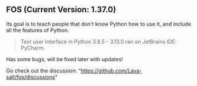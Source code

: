 ## FOS (Current Version: 1.37.0)
Its goal is to teach people that don't know Python how to use it, and include all the features of Python.
> Text user interface in Python 3.8.5 - 3.13.0 ran on JetBrains IDE: PyCharm.

Has some bugs, will be fixed later with updates!

Go check out the discussion: "https://github.com/Lava-salt/fos/discussions"
